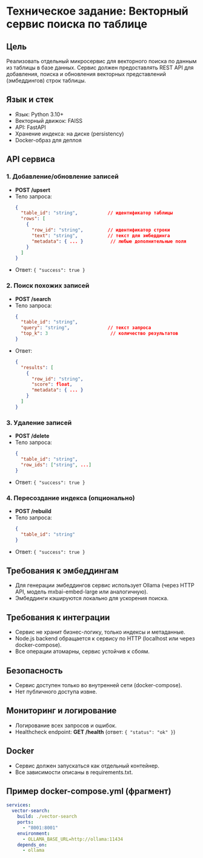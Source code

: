 <!--
  Copyright (c) 2024-2025 Тарабанов Александр Викторович
  All rights reserved.
  
  This software is proprietary and confidential.
  Unauthorized copying, modification, or distribution is prohibited.
  
  For licensing inquiries: info@hb3-accelerator.com
  Website: https://hb3-accelerator.com
  GitHub: https://github.com/HB3-ACCELERATOR
-->

# Техническое задание: Векторный сервис поиска по таблице

## Цель
Реализовать отдельный микросервис для векторного поиска по данным из таблицы в базе данных. Сервис должен предоставлять REST API для добавления, поиска и обновления векторных представлений (эмбеддингов) строк таблицы.

## Язык и стек
- Язык: Python 3.10+
- Векторный движок: FAISS
- API: FastAPI
- Хранение индекса: на диске (persistency)
- Docker-образ для деплоя

## API сервиса

### 1. Добавление/обновление записей
- **POST /upsert**
- Тело запроса:
  ```json
  {
    "table_id": "string",           // идентификатор таблицы
    "rows": [
      {
        "row_id": "string",         // идентификатор строки
        "text": "string",           // текст для эмбеддинга
        "metadata": { ... }          // любые дополнительные поля
      }
    ]
  }
  ```
- Ответ: `{ "success": true }`

### 2. Поиск похожих записей
- **POST /search**
- Тело запроса:
  ```json
  {
    "table_id": "string",
    "query": "string",              // текст запроса
    "top_k": 3                       // количество результатов
  }
  ```
- Ответ:
  ```json
  {
    "results": [
      {
        "row_id": "string",
        "score": float,
        "metadata": { ... }
      }
    ]
  }
  ```

### 3. Удаление записей
- **POST /delete**
- Тело запроса:
  ```json
  {
    "table_id": "string",
    "row_ids": ["string", ...]
  }
  ```
- Ответ: `{ "success": true }`

### 4. Пересоздание индекса (опционально)
- **POST /rebuild**
- Тело запроса:
  ```json
  {
    "table_id": "string"
  }
  ```
- Ответ: `{ "success": true }`

## Требования к эмбеддингам
- Для генерации эмбеддингов сервис использует Ollama (через HTTP API, модель mxbai-embed-large или аналогичную).
- Эмбеддинги кэшируются локально для ускорения поиска.

## Требования к интеграции
- Сервис не хранит бизнес-логику, только индексы и метаданные.
- Node.js backend обращается к сервису по HTTP (localhost или через docker-compose).
- Все операции атомарны, сервис устойчив к сбоям.

## Безопасность
- Сервис доступен только во внутренней сети (docker-compose).
- Нет публичного доступа извне.

## Мониторинг и логирование
- Логирование всех запросов и ошибок.
- Healthcheck endpoint: **GET /health** (ответ: `{ "status": "ok" }`)

## Docker
- Сервис должен запускаться как отдельный контейнер.
- Все зависимости описаны в requirements.txt.

## Пример docker-compose.yml (фрагмент)
```yaml
services:
  vector-search:
    build: ./vector-search
    ports:
      - "8001:8001"
    environment:
      - OLLAMA_BASE_URL=http://ollama:11434
    depends_on:
      - ollama
``` 